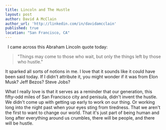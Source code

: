 ```yaml
---
title: Lincoln and The Hustle
layout: post
author: David A McClain
author_url: 'http://linkedin.com/in/davidamcclain'
published: true
location: "San Francisco, CA"
---
```

 
I came across this Abraham Lincoln quote today:

> "Things may come to those who wait, but only the things left by those who hustle."

It sparked all sorts of notions in me. I love that it sounds like it could have been said today. If I didn't attribute it, you might wonder if it was from Elon Musk? Jeff Bezos? Steve Jobs?

What I really love is that it serves as a reminder that our generation, this fifty-odd miles of San Francisco city and penisula, didn't invent the hustle. We didn't come up with getting up early to work on our thing. Or working long into the night past when your eyes sting from tiredness. That we aren't the first to want to change our world. That it's just part of being human and long after everything around us crumbles, there will be people, and there will be hustle.